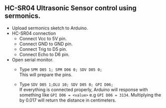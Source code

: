 ## HC-SR04 Ultrasonic Sensor control using sermonics.

* Upload sermonics sketch to Arduino.
* HC-SR04 connection
   * Connect Vcc to 5V pin.
   * Connect GND to GND pin.
   * Connect Trig to D5 pin.
   * Connect Echo to D6 pin.
* Open serial monitor.
   * Type `SPM D05 1; SPM D06 0; SDV D05 0;`   
   This will prepare the pins.

   * Type `SDV D05 1;DLU 10; SDV D05 0; GPI D06;`  
   If everything is connected properly, Arduino will response with something like `GPI D06 = <value>` e.g `GPI D06 = 3134`.
   Multiplying the <value> by 0.017 will return the distance in centimeters.
